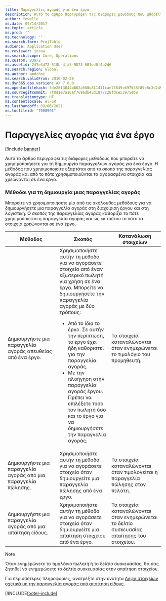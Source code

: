 ```yaml
---
title: Παραγγελίες αγοράς για ένα έργο
description: Αυτό το άρθρο περιγράφει τις διάφορες μεθόδους που μπορείτε να χρησιμοποιήσετε για τη δημιουργία παραγγελιών αγοράς για ένα έργο. Η μέθοδος που χρησιμοποιείτε εξαρτάται από το σκοπό της παραγγελίας αγοράς και από το πότε χρησιμοποιούνται τα αγορασμένα στοιχεία και χρεώνονται σε ένα έργο.
author: Yowelle
ms.date: 09/14/2017
ms.topic: article
ms.prod: ''
ms.technology: ''
ms.search.form: ProjTable
audience: Application User
ms.reviewer: josaw
ms.search.scope: Core, Operations
ms.custom: 83972
ms.assetid: 247e4d72-610b-4fa5-9873-601ed0f4b2d6
ms.search.region: Global
ms.author: andchoi
ms.search.validFrom: 2016-02-28
ms.dyn365.ops.version: AX 7.0.0
ms.openlocfilehash: 5de28f3844b802a980c811411cae75549c697538f89e8c3d2495ea171a188524
ms.sourcegitcommit: 7f8d1e7a16af769adb43d1877c28fdce53975db8
ms.translationtype: HT
ms.contentlocale: el-GR
ms.lasthandoff: 08/06/2021
ms.locfileid: "7008991"
---
```

# <a name="purchase-orders-for-a-project"></a>Παραγγελίες αγοράς για ένα έργο

[!include [banner](../includes/banner.md)]

Αυτό το άρθρο περιγράφει τις διάφορες μεθόδους που μπορείτε να χρησιμοποιήσετε για τη δημιουργία παραγγελιών αγοράς για ένα έργο. Η μέθοδος που χρησιμοποιείτε εξαρτάται από το σκοπό της παραγγελίας αγοράς και από το πότε χρησιμοποιούνται τα αγορασμένα στοιχεία και χρεώνονται σε ένα έργο.

### <a name="methods-for-creating-a-purchase-order"></a>Μέθοδοι για τη δημιουργία μιας παραγγελίας αγοράς

Μπορείτε να χρησιμοποιήσετε μία από τις ακόλουθες μεθόδους για να δημιουργήσετε μια παραγγελία αγοράς στη διαχείριση έργου και στη λογιστική. Ο σκοπός της παραγγελίας αγοράς καθορίζει το πότε χρησιμοποιείται η παραγγελία αγοράς και ως εκ τούτου το πότε τα στοιχεία χρεώνονται σε ένα έργο.

<table>
<colgroup>
<col width="33%" />
<col width="33%" />
<col width="33%" />
</colgroup>
<thead>
<tr class="header">
<th>Μέθοδος</th>
<th>Σκοπός</th>
<th>Κατανάλωση στοιχείων</th>
</tr>
</thead>
<tbody>
<tr class="odd">
<td>Δημιουργήστε μια παραγγελία αγοράς απευθείας από ένα έργο.</td>
<td>Χρησιμοποιήστε αυτήν τη μέθοδο για να αγοράσετε στοιχεία από έναν εξωτερικό πωλητή για χρήση σε ένα έργο. Μπορείτε να δημιουργήσετε την παραγγελία αγοράς με δύο τρόπους:
<ul>
<li>Από το ίδιο το έργο. Σε αυτήν την περίπτωση, το έργο έχει ήδη καθοριστεί για την παραγγελία αγοράς.</li>
<li>Με την πλοήγηση στην παραγγελία αγοράς έργου. Πρέπει να επιλέξετε τόσο τον πωλητή όσο και το έργο για να δημιουργήσετε την παραγγελία αγοράς.</li>
</ul></td>
<td>Τα στοιχεία καταναλώνονται όταν ενημερώνεται το τιμολόγιο του προμηθευτή.</td>
</tr>
<tr class="even">
<td>Δημιουργήστε μια παραγγελία αγοράς από μια παραγγελία πώλησης.</td>
<td>Χρησιμοποιήστε αυτήν τη μέθοδο για να αγοράσετε στοιχεία όταν δημιουργείτε μια παραγγελία πώλησης από ένα έργο.</td>
<td>Τα στοιχεία καταναλώνονται όταν τιμολογείται η παραγγελία πώλησης στον πελάτη.</td>
</tr>
<tr class="odd">
<td>Δημιουργήστε μια παραγγελία αγοράς από μια απαίτηση είδους.</td>
<td>Χρησιμοποιήστε αυτήν τη μέθοδο για να αγοράσετε στοιχεία όταν δημιουργείτε μια απαίτηση στοιχείου από ένα έργο.</td>
<td>Τα στοιχεία καταναλώνονται όταν ενημερώνεται το δελτίο συσκευασίας απαίτησης του στοιχείου.</td>
</tr>
</tbody>
</table>

> [!NOTE] 
> Όταν ενημερώνετε το τιμολόγιο πωλητή ή το δελτίο συσκευασίας, θα σας ζητηθεί να ενημερώσετε το δελτίο συσκευασίας στην απαίτηση στοιχείου.

Για περισσότερες πληροφορίες, ανατρέξτε στην ενότητα [Λήψη στοιχείων σχετικά με την παραγγελία αγοράς από απαίτηση είδους](tasks/receive-items-purchase-order-item-requirement.md).



[!INCLUDE[footer-include](../includes/footer-banner.md)]